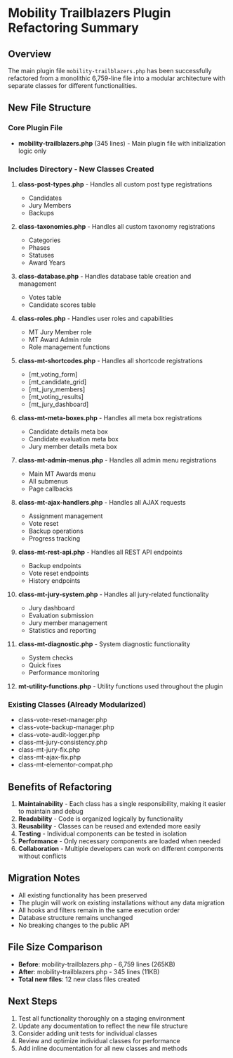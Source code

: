 # Mobility Trailblazers Plugin Refactoring Summary

## Overview
The main plugin file `mobility-trailblazers.php` has been successfully refactored from a monolithic 6,759-line file into a modular architecture with separate classes for different functionalities.

## New File Structure

### Core Plugin File
- **mobility-trailblazers.php** (345 lines) - Main plugin file with initialization logic only

### Includes Directory - New Classes Created

1. **class-post-types.php** - Handles all custom post type registrations
   - Candidates
   - Jury Members
   - Backups

2. **class-taxonomies.php** - Handles all custom taxonomy registrations
   - Categories
   - Phases
   - Statuses
   - Award Years

3. **class-database.php** - Handles database table creation and management
   - Votes table
   - Candidate scores table

4. **class-roles.php** - Handles user roles and capabilities
   - MT Jury Member role
   - MT Award Admin role
   - Role management functions

5. **class-mt-shortcodes.php** - Handles all shortcode registrations
   - [mt_voting_form]
   - [mt_candidate_grid]
   - [mt_jury_members]
   - [mt_voting_results]
   - [mt_jury_dashboard]

6. **class-mt-meta-boxes.php** - Handles all meta box registrations
   - Candidate details meta box
   - Candidate evaluation meta box
   - Jury member details meta box

7. **class-mt-admin-menus.php** - Handles all admin menu registrations
   - Main MT Awards menu
   - All submenus
   - Page callbacks

8. **class-mt-ajax-handlers.php** - Handles all AJAX requests
   - Assignment management
   - Vote reset
   - Backup operations
   - Progress tracking

9. **class-mt-rest-api.php** - Handles all REST API endpoints
   - Backup endpoints
   - Vote reset endpoints
   - History endpoints

10. **class-mt-jury-system.php** - Handles all jury-related functionality
    - Jury dashboard
    - Evaluation submission
    - Jury member management
    - Statistics and reporting

11. **class-mt-diagnostic.php** - System diagnostic functionality
    - System checks
    - Quick fixes
    - Performance monitoring

12. **mt-utility-functions.php** - Utility functions used throughout the plugin

### Existing Classes (Already Modularized)
- class-vote-reset-manager.php
- class-vote-backup-manager.php
- class-vote-audit-logger.php
- class-mt-jury-consistency.php
- class-mt-jury-fix.php
- class-mt-ajax-fix.php
- class-mt-elementor-compat.php

## Benefits of Refactoring

1. **Maintainability** - Each class has a single responsibility, making it easier to maintain and debug
2. **Readability** - Code is organized logically by functionality
3. **Reusability** - Classes can be reused and extended more easily
4. **Testing** - Individual components can be tested in isolation
5. **Performance** - Only necessary components are loaded when needed
6. **Collaboration** - Multiple developers can work on different components without conflicts

## Migration Notes

- All existing functionality has been preserved
- The plugin will work on existing installations without any data migration
- All hooks and filters remain in the same execution order
- Database structure remains unchanged
- No breaking changes to the public API

## File Size Comparison

- **Before**: mobility-trailblazers.php - 6,759 lines (265KB)
- **After**: mobility-trailblazers.php - 345 lines (11KB)
- **Total new files**: 12 new class files created

## Next Steps

1. Test all functionality thoroughly on a staging environment
2. Update any documentation to reflect the new file structure
3. Consider adding unit tests for individual classes
4. Review and optimize individual classes for performance
5. Add inline documentation for all new classes and methods 
